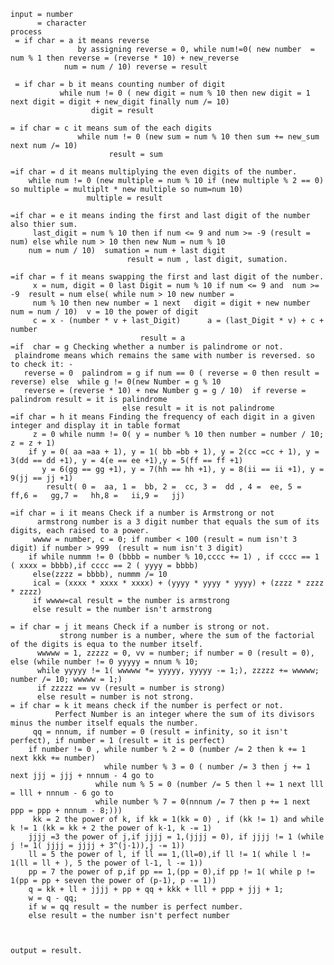     input = number
          = character
    process 
     = if char = a it means reverse
                   by assigning reverse = 0, while num!=0( new number  = num % 1 then reverse = (reverse * 10) + new_reverse 
                num = num / 10) reverse = result
                
     = if char = b it means counting number of digit
               while num != 0 ( new digit = num % 10 then new digit = 1 next digit = digit + new_digit finally num /= 10)
                      digit = result
                      
    = if char = c it means sum of the each digits
                   while num != 0 (new sum = num % 10 then sum += new_sum next num /= 10) 
                          result = sum  
                 
    =if char = d it means multiplying the even digits of the number.
        while num != 0 (new multiple = num % 10 if (new multiple % 2 == 0) so multiple = multiplt * new multiple so num=num 10)
                     multiple = result
                     
    =if char = e it means inding the first and last digit of the number also thier sum.
         last_digit = num % 10 then if num <= 9 and num >= -9 (result = num) else while num > 10 then new Num = num % 10
        num = num / 10)  sumation = num + last digit 
                              result = num , last digit, sumation. 
                              
    =if char = f it means swapping the first and last digit of the number.
         x = num, digit = 0 last Digit = num % 10 if num <= 9 and  num >= -9  result = num else( while num > 10 new number = 
         num % 10 then new number = 1 next   digit = digit + new number  num = num / 10)  v = 10 the power of digit
         c = x - (number * v + last_Digit)      a = (last_Digit * v) + c + number
                                 result = a
    =if  char = g Checking whether a number is palindrome or not.
     plaindrome means which remains the same with number is reversed. so to check it: -
       reverse = 0  palindrom = g if num == 0 ( reverse = 0 then result = reverse) else  while g != 0(new Number = g % 10
       reverse = (reverse * 10) + new Number g = g / 10)  if reverse = palindrom result = it is palindrome
                             else result = it is not palindrome
    =if char = h it means Finding the frequency of each digit in a given integer and display it in table format
         z = 0 while numm != 0( y = number % 10 then number = number / 10; z = z + 1)
        if y = 0( aa =aa + 1), y = 1( bb =bb + 1), y = 2(cc =cc + 1), y = 3(dd == dd +1), y = 4(e == ee +1),y = 5(ff == ff +1)
           y = 6(gg == gg +1), y = 7(hh == hh +1), y = 8(ii == ii +1), y = 9(jj == jj +1)
            result( 0 =  aa, 1 =  bb, 2 =  cc, 3 =  dd , 4 =  ee, 5 =  ff,6 =   gg,7 =   hh,8 =   ii,9 =   jj)

    =if char = i it means Check if a number is Armstrong or not
          armstrong number is a 3 digit number that equals the sum of its digits, each raised to a power.
         wwww = number, c = 0; if number < 100 (result = num isn't 3 digit) if number > 999  (result = num isn't 3 digit)
        if while nummm != 0 (bbbb = number % 10,cccc += 1) , if cccc == 1 ( xxxx = bbbb),if cccc == 2 ( yyyy = bbbb)
         else(zzzz = bbbb), nummm /= 10 
         ical = (xxxx * xxxx * xxxx) + (yyyy * yyyy * yyyy) + (zzzz * zzzz * zzzz)
         if wwww=cal result = the number is armstrong
         else result = the number isn't armstrong
         
    = if char = j it means Check if a number is strong or not.
               strong number is a number, where the sum of the factorial of the digits is equa to the number itself.
          wwwww = 1, zzzzz = 0, vv = number; if number = 0 (result = 0), else (while number != 0 yyyyy = nnum % 10;
          while yyyyy != 1( wwwww *= yyyyy, yyyyy -= 1;), zzzzz += wwwww; number /= 10; wwwww = 1;)
          if zzzzz == vv (result = number is strong)
          else result = number is not strong. 
    = if char = k it means check if the number is perfect or not.
              Perfect Number is an integer where the sum of its divisors minus the number itself equals the number.
         qq = nnnum, if number = 0 (result = infinity, so it isn't perfect), if number = 1 (result = it is perfect)
        if number != 0 , while number % 2 = 0 (number /= 2 then k += 1 next kkk += number)
                         while number % 3 = 0 ( number /= 3 then j += 1 next jjj = jjj + nnnum - 4 go to
                       while num % 5 = 0 (number /= 5 then l += 1 next lll = lll + nnnum - 6 go to
                       while number % 7 = 0(nnnum /= 7 then p += 1 next ppp = ppp + nnnum - 8;)))
         kk = 2 the power of k, if kk = 1(kk = 0) , if (kk != 1) and while k != 1 (kk = kk + 2 the power of k-1, k -= 1)
        jjjj =3 the power of j,if jjjj = 1,(jjjj = 0), if jjjj != 1 (while j != 1( jjjj = jjjj + 3^(j-1)),j -= 1))
        ll = 5 the power of l, if ll == 1,(ll=0),if ll != 1( while l != 1(ll = ll + ), 5 the power of l-1, l -= 1))
        pp = 7 the power of p,if pp == 1,(pp = 0),if pp != 1( while p != 1(pp = pp + seven the power of (p-1), p -= 1))
        q = kk + ll + jjjj + pp + qq + kkk + lll + ppp + jjj + 1;
        w = q - qq;
        if w = qq result = the number is perfect number.
        else result = the number isn't perfect number



    output = result.
        
